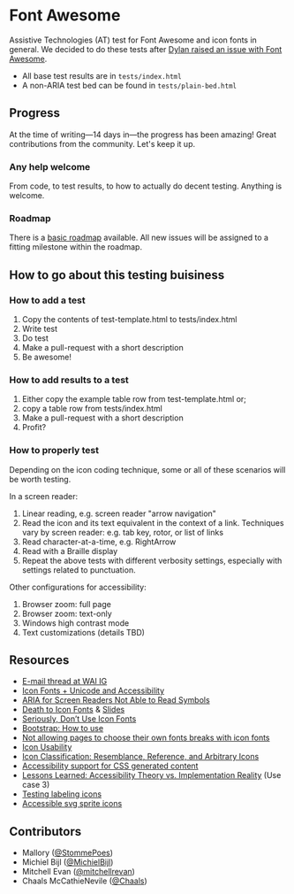 # Font Awesome
Assistive Technologies (AT) test for Font Awesome and icon fonts in general. We decided to do these tests after [Dylan raised an issue with Font Awesome](https://github.com/FortAwesome/Font-Awesome/issues/6133).

* All base test results are in `tests/index.html`
* A non-ARIA test bed can be found in `tests/plain-bed.html`

## Progress
At the time of writing—14 days in—the progress has been amazing! Great contributions from the community. Let's keep it up.

### Any help welcome
From code, to test results, to how to actually do decent testing. Anything is welcome.

### Roadmap
There is a [basic roadmap](https://github.com/MichielBijl/font-awesome/milestones) available. All new issues will be assigned to a fitting milestone within the roadmap.

## How to go about this testing buisiness

### How to add a test

1. Copy the contents of test-template.html to tests/index.html
2. Write test
3. Do test
4. Make a pull-request with a short description
4. Be awesome!

### How to add results to a test

1. Either copy the example table row from test-template.html or;
2. copy a table row from tests/index.html
4. Make a pull-request with a short description
4. Profit?

### How to properly test

Depending on the icon coding technique, some or all of these scenarios will be worth testing.

In a screen reader:

1. Linear reading, e.g. screen reader "arrow navigation"
2. Read the icon and its text equivalent in the context of a link. Techniques vary by screen reader: e.g. tab key, rotor, or list of links
3. Read character-at-a-time, e.g. RightArrow
4. Read with a Braille display
5. Repeat the above tests with different verbosity settings, especially with settings related to punctuation.

Other configurations for accessibility:

1. Browser zoom: full page
2. Browser zoom: text-only
3. Windows high contrast mode
4. Text customizations (details TBD)

## Resources

* [E-mail thread at WAI IG](https://developer.mozilla.org/en-US/docs/Web/SVG/Attribute/stroke-linecap)
* [Icon Fonts + Unicode and Accessibility](http://sites.psu.edu/gotunicode/2013/06/26/icon_fonts_unicode_and_accessi/)
* [ARIA for Screen Readers Not Able to Read Symbols](http://sites.psu.edu/gotunicode/2014/11/18/aria-for-screen-readers-not-able-to-read-symbols/)
* [Death to Icon Fonts](https://www.youtube.com/watch?v=9xXBYcWgCHA) & [Slides](https://speakerdeck.com/ninjanails/death-to-icon-fonts)
* [Seriously, Don’t Use Icon Fonts](http://blog.cloudfour.com/seriously-dont-use-icon-fonts/)
* [Bootstrap: How to use](http://getbootstrap.com/components/#glyphicons-how-to-use)
* [Not allowing pages to choose their own fonts breaks with icon fonts](https://bugzilla.mozilla.org/show_bug.cgi?id=789788)
* [Icon Usability](http://www.nngroup.com/articles/icon-usability/)
* [Icon Classification: Resemblance, Reference, and Arbitrary Icons](http://www.nngroup.com/articles/classifying-icons/)
* [Accessibility support for CSS generated content](http://tink.uk/accessibility-support-for-css-generated-content/)
* [Lessons Learned: Accessibility Theory vs. Implementation Reality](http://files.paciellogroup.com/training/CSUN2014/lessonslearned/) (Use case 3)
* [Testing labeling icons](http://haltersweb.github.io/Accessibility/testing-icon-labeling.html)
* [Accessible svg sprite icons](https://gist.github.com/davidhund/564331193e1085208d7e)

## Contributors

* Mallory ([@StommePoes](https://twitter.com/StommePoes))
* Michiel Bijl ([@MichielBijl](https://twitter.com/MichielBijl))
* Mitchell Evan ([@mitchellrevan](https://twitter.com/mitchellrevan))
* Chaals McCathieNevile ([@Chaals](https://twitter.com/chaals))
